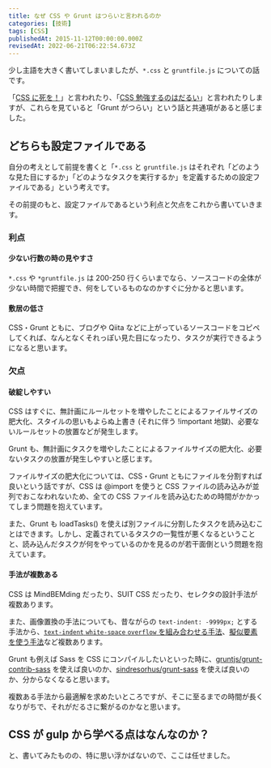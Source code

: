 ```yaml
---
title: なぜ CSS や Grunt はつらいと言われるのか
categories: [技術]
tags: [CSS]
publishedAt: 2015-11-12T00:00:00.000Z
revisedAt: 2022-06-21T06:22:54.673Z
---
```


少し主語を大きく書いてしまいましたが、`*.css` と `gruntfile.js` についての話です。

「[CSS に死を！](http://0-9.sakura.ne.jp/pub/kbkz_tech/start.html)」と言われたり、「[CSS 勉強するのはだるい](http://mizchi.hatenablog.com/entry/2014/12/28/160715)」と言われたりしますが、これらを見ていると「Grunt がつらい」という話と共通項があると感じました。

## どちらも設定ファイルである

自分の考えとして前提を書くと「`*.css` と `gruntfile.js` はそれぞれ「どのような見た目にするか」「どのようなタスクを実行するか」を定義するための設定ファイルである」という考えです。

その前提のもと、設定ファイルであるという利点と欠点をこれから書いていきます。

### 利点

#### 少ない行数の時の見やすさ

`*.css` や `*gruntfile.js` は 200-250 行くらいまでなら、ソースコードの全体が少ない時間で把握でき、何をしているものなのかすぐに分かると思います。

#### 敷居の低さ

CSS・Grunt ともに、ブログや Qiita などに上がっているソースコードをコピペしてくれば、なんとなくそれっぽい見た目になったり、タスクが実行できるようになると思います。

### 欠点

#### 破綻しやすい

CSS はすぐに、無計画にルールセットを増やしたことによるファイルサイズの肥大化、スタイルの思いもよらぬ上書き (それに伴う !important 地獄)、必要ないルールセットの放置などが発生します。

Grunt も、無計画にタスクを増やしたことによるファイルサイズの肥大化、必要ないタスクの放置が発生しやすいと感じます。

ファイルサイズの肥大化については、CSS・Grunt ともにファイルを分割すれば良いという話ですが、CSS は @import を使うと CSS ファイルの読み込みが並列でおこなわれないため、全ての CSS ファイルを読み込むための時間がかかってしまう問題を抱えています。

また、Grunt も loadTasks() を使えば別ファイルに分割したタスクを読み込むことはできます。しかし、定義されているタスクの一覧性が悪くなるということと、読み込んだタスクが何をやっているのかを見るのが若干面倒という問題を抱えています。

#### 手法が複数ある

CSS は MindBEMding だったり、SUIT CSS だったり、セレクタの設計手法が複数あります。

また、画像置換の手法についても、昔ながらの `text-indent: -9999px;` とする手法から、[`text-indent` `white-space` `overflow` を組み合わせる手法](http://www.zeldman.com/2012/03/01/replacing-the-9999px-hack-new-image-replacement/)、[擬似要素を使う手法](http://nicolasgallagher.com/css-image-replacement-with-pseudo-elements/)など複数あります。

Grunt も例えば Sass を CSS にコンパイルしたいといった時に、[gruntjs/grunt-contrib-sass](https://github.com/gruntjs/grunt-contrib-sass) を使えば良いのか、[sindresorhus/grunt-sass](https://github.com/sindresorhus/grunt-sass) を使えば良いのか、分からなくなると思います。

複数ある手法から最適解を求めたいところですが、そこに至るまでの時間が長くなりがちで、それがだるさに繋がるのかなと思います。

## CSS が gulp から学べる点はなんなのか？

と、書いてみたものの、特に思い浮かばないので、ここは任せました。
